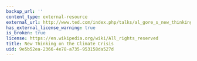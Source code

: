 ```yaml
---
backup_url: ''
content_type: external-resource
external_url: http://www.ted.com/index.php/talks/al_gore_s_new_thinking_on_the_climate_crisis.html
has_external_license_warning: true
is_broken: true
license: https://en.wikipedia.org/wiki/All_rights_reserved
title: New Thinking on the Climate Crisis
uid: 9e5b52ea-2366-4e78-a735-953158da527d
---
```


